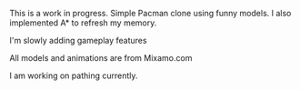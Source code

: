 This is a work in progress.  Simple Pacman clone using funny models.  I also implemented A* to refresh my memory.

I'm slowly adding gameplay features

All models and animations are from Mixamo.com

I am working on pathing currently.

